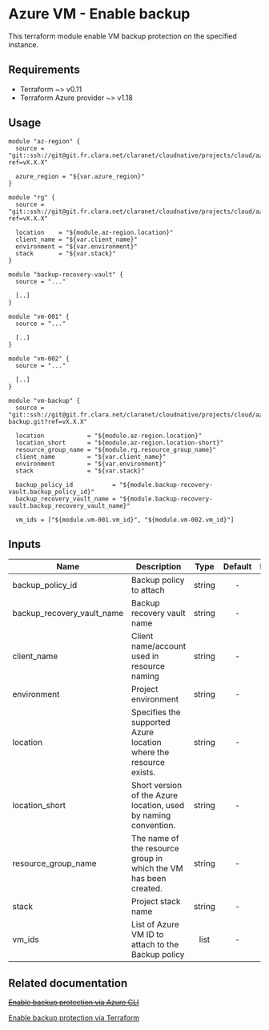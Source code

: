 # Azure VM - Enable backup

This terraform module enable VM backup protection on the specified instance.

## Requirements

- Terraform ~> v0.11
- Terraform Azure provider ~> v1.18

## Usage

```shell
module "az-region" {
  source = "git::ssh://git@git.fr.clara.net/claranet/cloudnative/projects/cloud/azure/terraform/modules/regions.git?ref=vX.X.X"

  azure_region = "${var.azure_region}"
}

module "rg" {
  source = "git::ssh://git@git.fr.clara.net/claranet/cloudnative/projects/cloud/azure/terraform/modules/rg.git?ref=vX.X.X"

  location    = "${module.az-region.location}"
  client_name = "${var.client_name}"
  environment = "${var.environment}"
  stack       = "${var.stack}"
}

module "backup-recovery-vault" {
  source = "..."

  [..]
}

module "vm-001" {
  source = "..."

  [..]
}

module "vm-002" {
  source = "..."

  [..]
}

module "vm-backup" {
  source = "git::ssh://git@git.fr.clara.net/claranet/cloudnative/projects/cloud/azure/terraform/modules/vm-backup.git?ref=vX.X.X"

  location            = "${module.az-region.location}"
  location_short      = "${module.az-region.location-short}"
  resource_group_name = "${module.rg.resource_group_name}"
  client_name         = "${var.client_name}"
  environment         = "${var.environment}"
  stack               = "${var.stack}"

  backup_policy_id           = "${module.backup-recovery-vault.backup_policy_id}"
  backup_recovery_vault_name = "${module.backup-recovery-vault.backup_recovery_vault_name}"

  vm_ids = ["${module.vm-001.vm_id}", "${module.vm-002.vm_id}"]

```

## Inputs

| Name | Description | Type | Default | Required |
|------|-------------|:----:|:-----:|:-----:|
| backup_policy_id | Backup policy to attach | string | - | yes |
| backup_recovery_vault_name | Backup recovery vault name | string | - | yes |
| client_name | Client name/account used in resource naming | string | - | yes |
| environment | Project environment | string | - | yes |
| location | Specifies the supported Azure location where the resource exists. | string | - | yes |
| location_short | Short version of the Azure location, used by naming convention. | string | - | yes |
| resource_group_name | The name of the resource group in which the VM has been created. | string | - | yes |
| stack | Project stack name | string | - | yes |
| vm_ids | List of Azure VM ID to attach to the Backup policy | list | - | yes |

## Related documentation

~~[Enable backup protection via Azure CLI](https://github.com/MicrosoftDocs/azure-docs/blob/master/articles/backup/quick-backup-vm-cli.md)~~

[Enable backup protection via Terraform](https://www.terraform.io/docs/providers/azurerm/r/recovery_services_protection_policy_vm.html)
